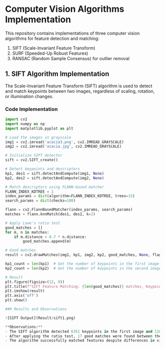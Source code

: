 # Computer Vision Algorithms Implementation

This repository contains implementations of three computer vision algorithms for feature detection and matching:

1. SIFT (Scale-Invariant Feature Transform)
2. SURF (Speeded-Up Robust Features)
3. RANSAC (Random Sample Consensus) for outlier removal

## 1. SIFT Algorithm Implementation

The Scale-Invariant Feature Transform (SIFT) algorithm is used to detect and match keypoints between two images, regardless of scaling, rotation, or illumination changes.

### Code Implementation

```python
import cv2
import numpy as np
import matplotlib.pyplot as plt

# Load the images in grayscale
img1 = cv2.imread('acacia3.png', cv2.IMREAD_GRAYSCALE)
img2 = cv2.imread('acacia.jpg', cv2.IMREAD_GRAYSCALE)

# Initialize SIFT detector
sift = cv2.SIFT_create()

# Detect keypoints and descriptors
kp1, des1 = sift.detectAndCompute(img1, None)
kp2, des2 = sift.detectAndCompute(img2, None)

# Match descriptors using FLANN-based matcher
FLANN_INDEX_KDTREE = 1
index_params = dict(algorithm=FLANN_INDEX_KDTREE, trees=15)
search_params = dict(checks=100)

flann = cv2.FlannBasedMatcher(index_params, search_params)
matches = flann.knnMatch(des1, des2, k=2)

# Apply Lowe's ratio test
good_matches = []
for m, n in matches:
    if m.distance < 0.7 * n.distance:
        good_matches.append(m)

# Good matches
result = cv2.drawMatches(img1, kp1, img2, kp2, good_matches, None, flags=2)

kp1_count = len(kp1)  # Get the number of keypoints in the first image
kp2_count = len(kp2)  # Get the number of keypoints in the second image

# Result
plt.figure(figsize=(12, 9))
plt.title(f"SIFT Feature Matching: {len(good_matches)} matches, Keypoints: ({kp1_count}, {kp2_count})")  
plt.imshow(result)
plt.axis('off')
plt.show()

### Results and Observations

![SIFT Output](Result/sift1.png)

**Observations:**
- The SIFT algorithm detected 6351 keypoints in the first image and 11683 in the second image.
- After applying the ratio test, 17 good matches were found between the two images.
- The algorithm successfully matched features despite differences in viewpoint and lighting.


